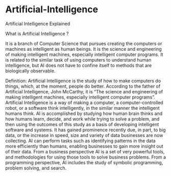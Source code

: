 # Artificial-Intelligence

Artificial Intelligence Explained


What is Artificial Intelligence ?

It is a branch of Computer Science that pursues creating the computers or machines as intelligent as human beings.
It is the science and engineering of making intelligent machines, especially intelligent computer programs.
It is related to the similar task of using computers to understand human intelligence, but AI does not have to confine itself to methods that are biologically observable.

Definition: Artificial Intelligence is the study of how to make computers do things, which, at the moment, people do better.
According to the father of Artificial Intelligence, John McCarthy, it is “The science and engineering of making intelligent machines, especially intelligent computer programs”.
Artificial Intelligence is a way of making a computer, a computer-controlled robot, or a software think intelligently, in the similar manner the intelligent humans think.
AI is accomplished by studying how human brain thinks and how humans learn, decide, and work while trying to solve a problem, and then using the outcomes of this study as a basis of developing intelligent software and systems.
It has gained prominence recently due, in part, to big data, or the increase in speed, size and variety of data businesses are now collecting. AI can perform tasks such as identifying patterns in the data more efficiently than humans, enabling businesses to gain more insight out of their data.
From a business perspective AI is a set of very powerful tools, and methodologies for using those tools to solve business problems.
From a programming perspective, AI includes the study of symbolic programming, problem solving, and search.
